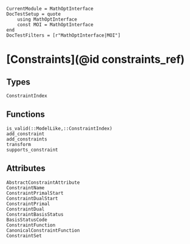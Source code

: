 ```@meta
CurrentModule = MathOptInterface
DocTestSetup = quote
    using MathOptInterface
    const MOI = MathOptInterface
end
DocTestFilters = [r"MathOptInterface|MOI"]
```

# [Constraints](@id constraints_ref)

## Types

```@docs
ConstraintIndex
```

## Functions

```@docs
is_valid(::ModelLike,::ConstraintIndex)
add_constraint
add_constraints
transform
supports_constraint
```

## Attributes

```@docs
AbstractConstraintAttribute
ConstraintName
ConstraintPrimalStart
ConstraintDualStart
ConstraintPrimal
ConstraintDual
ConstraintBasisStatus
BasisStatusCode
ConstraintFunction
CanonicalConstraintFunction
ConstraintSet
```
